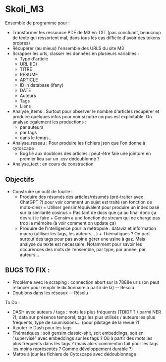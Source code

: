 # Skoli_M3

Ensemble de programme pour :

* Transformer les ressource PDF de M3 en TXT (pas concluant, beaucoup de texte qui ressortent mal, dans tous les cas difficile d'avoir des tokens propres)
* Récuperer (au mieux) l'ensemble des URLS du site M3
* Scrapper les urls, classer les données en plusieurs variables :
    * Type d'article
    * URL (ID)
    * TITRE
    * RESUME
    * ARTICLE
    * ID in database (ifany)
    * DATE
    * Auteurs
    * Tags
    * Liens
* Analyse_items : Surtout pour observer le nombre d'articles récupérer et produire quelques infos pour voir si notre corpus est exploitable. On analyse également les productions :
    * par auteurs
    * par tags
    * dans le temps...
* Analyse_reseau : Pour produire les fichiers json que l'on donne à cytoscape
    * Bug lié aux doublons des articles : peut-être faie une jointure en premier lieu sur un .csv dédoublonné ?
* Analyse_text : en cours de construction

## Objectifs

* Construire un outil de fouille :
    * Produire des résumés des articles/résumés (pré-traiter avec ChatGPT ?) pour voir comment un sujet est traité (en fonction de mots-clés) = Utiliser gensim/équivalent pour produire un index basé sur la similarité cosinus = Pas tant de docs que ça au final donc ça devrait le faire + Gensim a une fonction de stream qui ne charge pas trop la mémoire (à voir comment on update ça)
    * Produire de l'intelligence pour la métropole : dataviz et information macro (utiliser les tags, les auteurs,...) + Thématiques ? On part surtout des tags pour pas avoir à gérer une usine à gaz. Mais analyse du texte est nécessaire. Notamment pour savoir les occurences des mots de l'ensemble, par type, par année, par auteurs...

## BUGS TO FIX :

* Problème avec le scraping : connection abort sur la 7888e urls (on peut relancer pour remplir le dictionnaire à partir de là) -- Resolu
* Doublons dans les réseaux -- Résolu

To Do :

* DASH avec auteurs / tags : mots les plus fréquents (TDIDF ? / parmi NER ?), data sur présence temporel, tags les plus utilisés / auteurs les plus fréquents, type de soumissions... (pour pilotage de la revue ?)
* Ajouter le Dash pour les tags
* Thématiques : soit gensim classic-shit, soit embeddings, soit en "supervisé" avec embeddings sur les tags ? Où à partir des mots les plus fréquents dans les tags ? (mais alors commenton fait pour les tags les moins représentés ? Comme développement durable ?)
* Mettre à jour les fichiers de Cytoscape avec dédoublonnage